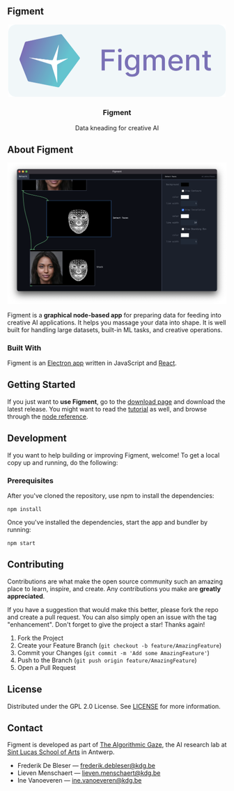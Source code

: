 ## Figment

<div align="center">
    <a href="https://www.figmentapp.com/"><img src=".github/figment-badge.png" alt="Badge" width="500"></a>
    <h3>Figment</h3>
    <p>Data kneading for creative AI</p>
</div>

## About Figment

[![Figment Screen Shot](.github/figment-screenshot-ml.png)](https://www.figmentapp.com/)

Figment is a **graphical node-based app** for preparing data for feeding into creative AI applications. It helps you massage your data into shape. It is well built for handling large datasets, built-in ML tasks, and creative operations.

### Built With

Figment is an [Electron app](https://www.electronjs.org/) written in JavaScript and [React](https://reactjs.org/).

## Getting Started

If you just want to **use Figment**, go to the [download page](https://figmentapp.com/download/) and download the latest release. You might want to read the [tutorial](https://figmentapp.com/docs/tutorials/) as well, and browse through the [node reference](https://figmentapp.com/docs/nodes/).

## Development

If you want to help building or improving Figment, welcome! To get a local copy up and running, do the following:

### Prerequisites

After you've cloned the repository, use npm to install the dependencies:

```
npm install
```

Once you've installed the dependencies, start the app and bundler by running:

```
npm start
```

## Contributing

Contributions are what make the open source community such an amazing place to learn, inspire, and create. Any contributions you make are **greatly appreciated**.

If you have a suggestion that would make this better, please fork the repo and create a pull request. You can also simply open an issue with the tag "enhancement".
Don't forget to give the project a star! Thanks again!

1. Fork the Project
2. Create your Feature Branch (`git checkout -b feature/AmazingFeature`)
3. Commit your Changes (`git commit -m 'Add some AmazingFeature'`)
4. Push to the Branch (`git push origin feature/AmazingFeature`)
5. Open a Pull Request

## License

Distributed under the GPL 2.0 License. See [LICENSE](LICENSE) for more information.

## Contact

Figment is developed as part of [The Algorithmic Gaze](https://algorithmicgaze.com/), the AI research lab at [Sint Lucas School of Arts](https://sintlucasantwerpen.be/) in Antwerp.

- Frederik De Bleser — frederik.debleser@kdg.be
- Lieven Menschaert — lieven.menschaert@kdg.be
- Ine Vanoeveren — ine.vanoeveren@kdg.be